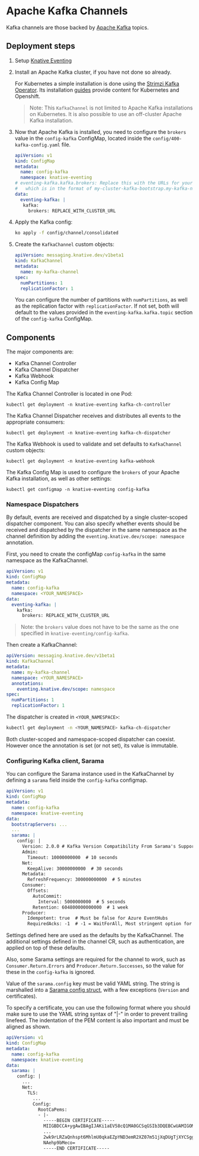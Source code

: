 # Apache Kafka Channels

Kafka channels are those backed by [Apache Kafka](http://kafka.apache.org/)
topics.

## Deployment steps

1. Setup
   [Knative Eventing](https://knative.dev/docs/install/any-kubernetes-cluster/#installing-the-eventing-component)
1. Install an Apache Kafka cluster, if you have not done so already.

   For Kubernetes a simple installation is done using the
   [Strimzi Kafka Operator](http://strimzi.io). Its installation
   [guides](http://strimzi.io/quickstarts/) provide content for Kubernetes and
   Openshift.

   > Note: This `KafkaChannel` is not limited to Apache Kafka installations on
   > Kubernetes. It is also possible to use an off-cluster Apache Kafka
   > installation.

1. Now that Apache Kafka is installed, you need to configure the
   `brokers` value in the `config-kafka` ConfigMap, located inside the
   `config/400-kafka-config.yaml` file.

   ```yaml
   apiVersion: v1
   kind: ConfigMap
   metadata:
     name: config-kafka
     namespace: knative-eventing
   # eventing-kafka.kafka.brokers: Replace this with the URLs for your kafka cluster,
   #   which is in the format of my-cluster-kafka-bootstrap.my-kafka-namespace:9092.
   data:
     eventing-kafka: |
      kafka:
        brokers: REPLACE_WITH_CLUSTER_URL
   ```

1. Apply the Kafka config:

   ```sh
   ko apply -f config/channel/consolidated
   ```

1. Create the `KafkaChannel` custom objects:

   ```yaml
   apiVersion: messaging.knative.dev/v1beta1
   kind: KafkaChannel
   metadata:
     name: my-kafka-channel
   spec:
     numPartitions: 1
     replicationFactor: 1
   ```

   You can configure the number of partitions with `numPartitions`, as well as
   the replication factor with `replicationFactor`. If not set, both will
   default to the values provided in the `eventing-kafka.kafka.topic` section of
   the `config-kafka` ConfigMap.

## Components

The major components are:

- Kafka Channel Controller
- Kafka Channel Dispatcher
- Kafka Webhook
- Kafka Config Map

The Kafka Channel Controller is located in one Pod:

```shell
kubectl get deployment -n knative-eventing kafka-ch-controller
```

The Kafka Channel Dispatcher receives and distributes all events to the
appropriate consumers:

```shell
kubectl get deployment -n knative-eventing kafka-ch-dispatcher
```

The Kafka Webhook is used to validate and set defaults to `KafkaChannel` custom
objects:

```shell
kubectl get deployment -n knative-eventing kafka-webhook
```

The Kafka Config Map is used to configure the `brokers` of your Apache
Kafka installation, as well as other settings:

```shell
kubectl get configmap -n knative-eventing config-kafka
```

### Namespace Dispatchers

By default, events are received and dispatched by a single cluster-scoped
dispatcher component. You can also specify whether events should be received
and dispatched by the dispatcher in the same namespace as the channel definition
by adding the `eventing.knative.dev/scope: namespace` annotation.

First, you need to create the configMap `config-kafka` in the same namespace as
the KafkaChannel.

```yaml
apiVersion: v1
kind: ConfigMap
metadata:
  name: config-kafka
  namespace: <YOUR_NAMESPACE>
data:
  eventing-kafka: |
    kafka:
      brokers: REPLACE_WITH_CLUSTER_URL
```

> Note: the `brokers` value does not have to be the same as the one
> specified in `knative-eventing/config-kafka`.

Then create a KafkaChannel:

```yaml
apiVersion: messaging.knative.dev/v1beta1
kind: KafkaChannel
metadata:
  name: my-kafka-channel
  namespace: <YOUR_NAMESPACE>
  annotations:
    eventing.knative.dev/scope: namespace
spec:
  numPartitions: 1
  replicationFactor: 1
```

The dispatcher is created in `<YOUR_NAMESPACE>`:

```sh
kubectl get deployment -n <YOUR_NAMESPACE> kafka-ch-dispatcher
```

Both cluster-scoped and namespace-scoped dispatcher can coexist. However once
the annotation is set (or not set), its value is immutable.

### Configuring Kafka client, Sarama

You can configure the Sarama instance used in the KafkaChannel by defining a
`sarama` field inside the `config-kafka` configmap.

```yaml
apiVersion: v1
kind: ConfigMap
metadata:
  name: config-kafka
  namespace: knative-eventing
data:
  bootstrapServers: ...
  ...
  sarama: |
    config: |
      Version: 2.0.0 # Kafka Version Compatibility From Sarama's Supported List (Major.Minor.Patch)
      Admin:
        Timeout: 10000000000  # 10 seconds
      Net:
        KeepAlive: 30000000000  # 30 seconds
      Metadata:
        RefreshFrequency: 300000000000  # 5 minutes
      Consumer:
        Offsets:
          AutoCommit:
            Interval: 5000000000  # 5 seconds
          Retention: 604800000000000  # 1 week
      Producer:
        Idempotent: true  # Must be false for Azure EventHubs
        RequiredAcks: -1  # -1 = WaitForAll, Most stringent option for "at-least-once" delivery.
```

Settings defined here are used as the defaults by the KafkaChannel. The
additional settings defined in the channel CR, such as authentication, are
applied on top of these defaults.

Also, some Sarama settings are required for the channel to work, such as
`Consumer.Return.Errors` and `Producer.Return.Successes`, so the value for these
in the `config-kafka` is ignored.

Value of the `sarama.config` key must be valid YAML string. The string is marshalled
into a
[Sarama config struct](https://github.com/Shopify/sarama/blob/master/config.go),
with a few exceptions (`Version` and certificates).

To specify a certificate, you can use the following format where you should make
sure to use the YAML string syntax of "|-" in order to prevent trailing
linefeed. The indentation of the PEM content is also important and must be
aligned as shown.

```yaml
apiVersion: v1
kind: ConfigMap
metadata:
  name: config-kafka
  namespace: knative-eventing
data:
  sarama: |
    config: |
      ...
      Net:
        TLS:
          ...
          Config:
            RootCaPems:
            - |-
              -----BEGIN CERTIFICATE-----
              MIIGBDCCA+ygAwIBAgIJAKi1aEV58cQ1MA0GCSqGSIb3DQEBCwUAMIGOMQswCQYD
              ...
              2wk9rLRZaQnhspt6MhlmU0qkaEZpYND3emR2XZ07m51jXqDUgTjXYCSggImUsARs
              NAehp9bMeco=
              -----END CERTIFICATE-----
```
